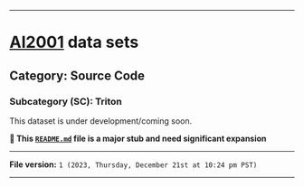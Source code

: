 
***

# [AI2001](https://github.com/seanpm2001/AI2001/) data sets

## Category: Source Code

### Subcategory (SC): Triton

This dataset is under development/coming soon.

**🌱️ This [`README.md`](/README.md) file is a major stub and need significant expansion**

***

**File version:** `1 (2023, Thursday, December 21st at 10:24 pm PST)`

***
